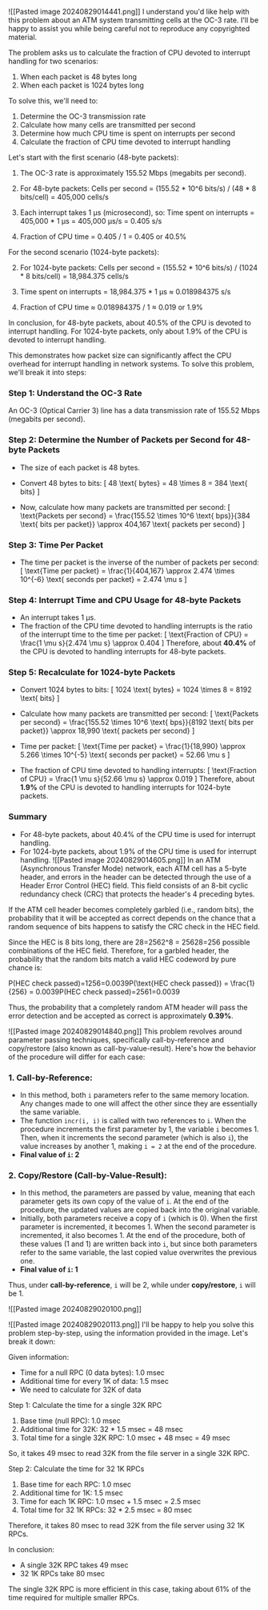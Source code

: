 ![[Pasted image 20240829014441.png]]
I understand you'd like help with this problem about an ATM system transmitting cells at the OC-3 rate. I'll be happy to assist you while being careful not to reproduce any copyrighted material.

The problem asks us to calculate the fraction of CPU devoted to interrupt handling for two scenarios:
1. When each packet is 48 bytes long
2. When each packet is 1024 bytes long

To solve this, we'll need to:
1. Determine the OC-3 transmission rate
2. Calculate how many cells are transmitted per second
3. Determine how much CPU time is spent on interrupts per second
4. Calculate the fraction of CPU time devoted to interrupt handling

Let's start with the first scenario (48-byte packets):

1. The OC-3 rate is approximately 155.52 Mbps (megabits per second).

2. For 48-byte packets:
   Cells per second = (155.52 * 10^6 bits/s) / (48 * 8 bits/cell) = 405,000 cells/s

3. Each interrupt takes 1 μs (microsecond), so:
   Time spent on interrupts = 405,000 * 1 μs = 405,000 μs/s = 0.405 s/s

4. Fraction of CPU time = 0.405 / 1 = 0.405 or 40.5%

For the second scenario (1024-byte packets):

2. For 1024-byte packets:
   Cells per second = (155.52 * 10^6 bits/s) / (1024 * 8 bits/cell) = 18,984.375 cells/s

3. Time spent on interrupts = 18,984.375 * 1 μs ≈ 0.018984375 s/s

4. Fraction of CPU time ≈ 0.018984375 / 1 ≈ 0.019 or 1.9%

In conclusion, for 48-byte packets, about 40.5% of the CPU is devoted to interrupt handling. For 1024-byte packets, only about 1.9% of the CPU is devoted to interrupt handling.

This demonstrates how packet size can significantly affect the CPU overhead for interrupt handling in network systems.
To solve this problem, we'll break it into steps:

### Step 1: Understand the OC-3 Rate
An OC-3 (Optical Carrier 3) line has a data transmission rate of 155.52 Mbps (megabits per second).

### Step 2: Determine the Number of Packets per Second for 48-byte Packets
- The size of each packet is 48 bytes.
- Convert 48 bytes to bits:
  \[
  48 \text{ bytes} = 48 \times 8 = 384 \text{ bits}
  \]
  
- Now, calculate how many packets are transmitted per second:
  \[
  \text{Packets per second} = \frac{155.52 \times 10^6 \text{ bps}}{384 \text{ bits per packet}} \approx 404,167 \text{ packets per second}
  \]

### Step 3: Time Per Packet
- The time per packet is the inverse of the number of packets per second:
  \[
  \text{Time per packet} = \frac{1}{404,167} \approx 2.474 \times 10^{-6} \text{ seconds per packet} = 2.474 \mu s
  \]

### Step 4: Interrupt Time and CPU Usage for 48-byte Packets
- An interrupt takes 1 µs.
- The fraction of the CPU time devoted to handling interrupts is the ratio of the interrupt time to the time per packet:
  \[
  \text{Fraction of CPU} = \frac{1 \mu s}{2.474 \mu s} \approx 0.404
  \]
  Therefore, about **40.4%** of the CPU is devoted to handling interrupts for 48-byte packets.

### Step 5: Recalculate for 1024-byte Packets
- Convert 1024 bytes to bits:
  \[
  1024 \text{ bytes} = 1024 \times 8 = 8192 \text{ bits}
  \]

- Calculate how many packets are transmitted per second:
  \[
  \text{Packets per second} = \frac{155.52 \times 10^6 \text{ bps}}{8192 \text{ bits per packet}} \approx 18,990 \text{ packets per second}
  \]

- Time per packet:
  \[
  \text{Time per packet} = \frac{1}{18,990} \approx 5.266 \times 10^{-5} \text{ seconds per packet} = 52.66 \mu s
  \]

- The fraction of CPU time devoted to handling interrupts:
  \[
  \text{Fraction of CPU} = \frac{1 \mu s}{52.66 \mu s} \approx 0.019
  \]
  Therefore, about **1.9%** of the CPU is devoted to handling interrupts for 1024-byte packets.

### Summary
- For 48-byte packets, about 40.4% of the CPU time is used for interrupt handling.
- For 1024-byte packets, about 1.9% of the CPU time is used for interrupt handling.
![[Pasted image 20240829014605.png]]
In an ATM (Asynchronous Transfer Mode) network, each ATM cell has a 5-byte header, and errors in the header can be detected through the use of a Header Error Control (HEC) field. This field consists of an 8-bit cyclic redundancy check (CRC) that protects the header's 4 preceding bytes.

If the ATM cell header becomes completely garbled (i.e., random bits), the probability that it will be accepted as correct depends on the chance that a random sequence of bits happens to satisfy the CRC check in the HEC field.

Since the HEC is 8 bits long, there are 28=2562^8 = 25628=256 possible combinations of the HEC field. Therefore, for a garbled header, the probability that the random bits match a valid HEC codeword by pure chance is:

P(HEC check passed)=1256=0.0039P(\text{HEC check passed}) = \frac{1}{256} = 0.0039P(HEC check passed)=2561​=0.0039

Thus, the probability that a completely random ATM header will pass the error detection and be accepted as correct is approximately **0.39%**.

![[Pasted image 20240829014840.png]]
This problem revolves around parameter passing techniques, specifically call-by-reference and copy/restore (also known as call-by-value-result). Here's how the behavior of the procedure will differ for each case:

### 1. **Call-by-Reference:**
- In this method, both `i` parameters refer to the same memory location. Any changes made to one will affect the other since they are essentially the same variable.
- The function `incr(i, i)` is called with two references to `i`. When the procedure increments the first parameter by 1, the variable `i` becomes 1. Then, when it increments the second parameter (which is also `i`), the value increases by another 1, making `i = 2` at the end of the procedure.
- **Final value of `i`: 2**

### 2. **Copy/Restore (Call-by-Value-Result):**
- In this method, the parameters are passed by value, meaning that each parameter gets its own copy of the value of `i`. At the end of the procedure, the updated values are copied back into the original variable.
- Initially, both parameters receive a copy of `i` (which is 0). When the first parameter is incremented, it becomes 1. When the second parameter is incremented, it also becomes 1. At the end of the procedure, both of these values (1 and 1) are written back into `i`, but since both parameters refer to the same variable, the last copied value overwrites the previous one.
- **Final value of `i`: 1**

Thus, under **call-by-reference**, `i` will be 2, while under **copy/restore**, `i` will be 1.

![[Pasted image 20240829020100.png]]

![[Pasted image 20240829020113.png]]
I'll be happy to help you solve this problem step-by-step, using the information provided in the image. Let's break it down:

Given information:
- Time for a null RPC (0 data bytes): 1.0 msec
- Additional time for every 1K of data: 1.5 msec
- We need to calculate for 32K of data

Step 1: Calculate the time for a single 32K RPC

1. Base time (null RPC): 1.0 msec
2. Additional time for 32K:
   32 * 1.5 msec = 48 msec
3. Total time for a single 32K RPC:
   1.0 msec + 48 msec = 49 msec

So, it takes 49 msec to read 32K from the file server in a single 32K RPC.

Step 2: Calculate the time for 32 1K RPCs

1. Base time for each RPC: 1.0 msec
2. Additional time for 1K: 1.5 msec
3. Time for each 1K RPC: 1.0 msec + 1.5 msec = 2.5 msec
4. Total time for 32 1K RPCs:
   32 * 2.5 msec = 80 msec

Therefore, it takes 80 msec to read 32K from the file server using 32 1K RPCs.

In conclusion:
- A single 32K RPC takes 49 msec
- 32 1K RPCs take 80 msec

The single 32K RPC is more efficient in this case, taking about 61% of the time required for multiple smaller RPCs.